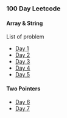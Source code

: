 ### 100 Day Leetcode
#### Array & String
List of problem
- [Day 1](day1/readme.md)
- [Day 2](day2/readme.md)
- [Day 3](day3/readme.md)
- [Day 4]()
- [Day 5](Day5/Readme.md)
#### Two Pointers
- [Day 6](Day6/readme.md)
- [Day 7](Day7/readme.md)